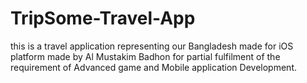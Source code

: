 # TripSome-Travel-App
this is a travel application representing our Bangladesh made for iOS platform made by Al Mustakim Badhon for partial fulfilment of the requirement of Advanced game and Mobile application Development. 
